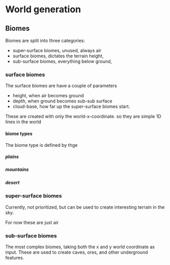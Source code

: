 # World generation

## Biomes

Biomes are split into three categories:

* super-surface biomes, unused, always air
* surface biomes, dictates the terrain height,
* sub-surface biomes, everything below ground,

### surface biomes

The surface biomes are have a couple of parameters

* height, when air becomes ground
* depth, when ground becomes sub-sub surface
* cloud-base, how far up the super-surface biomes start.

These are created with only the world-x-coordinate. so they are simple 1D lines in the world

#### biome types

The biome type is defined by thge

##### plains

##### mountains

##### desert

### super-surface biomes

Currently, not prioritized, but can be used to create interesting terrain in the sky.

For now these are just air

### sub-surface biomes

The most complex biomes, taking both the x and y world coordinate as input.
These are used to create caves, ores, and other underground features.

